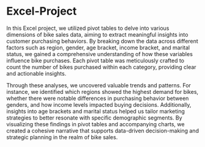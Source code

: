# Excel-Project
In this Excel project, we utilized pivot tables to delve into various dimensions of bike sales data, aiming to extract meaningful insights into customer purchasing behaviors. By breaking down the data across different factors such as region, gender, age bracket, income bracket, and marital status, we gained a comprehensive understanding of how these variables influence bike purchases. Each pivot table was meticulously crafted to count the number of bikes purchased within each category, providing clear and actionable insights.

Through these analyses, we uncovered valuable trends and patterns. For instance, we identified which regions showed the highest demand for bikes, whether there were notable differences in purchasing behavior between genders, and how income levels impacted buying decisions. Additionally, insights into age brackets and marital status helped us tailor marketing strategies to better resonate with specific demographic segments. By visualizing these findings in pivot tables and accompanying charts, we created a cohesive narrative that supports data-driven decision-making and strategic planning in the realm of bike sales.






